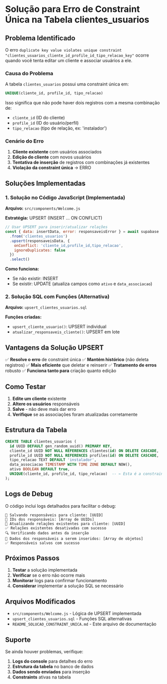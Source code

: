 # Solução para Erro de Constraint Única na Tabela clientes_usuarios

## Problema Identificado

O erro `duplicate key value violates unique constraint "clientes_usuarios_cliente_id_profile_id_tipo_relacao_key"` ocorre quando você tenta editar um cliente e associar usuários a ele.

### Causa do Problema

A tabela `clientes_usuarios` possui uma constraint única em:
```sql
UNIQUE(cliente_id, profile_id, tipo_relacao)
```

Isso significa que não pode haver dois registros com a mesma combinação de:
- `cliente_id` (ID do cliente)
- `profile_id` (ID do usuário/perfil)
- `tipo_relacao` (tipo de relação, ex: 'instalador')

### Cenário do Erro

1. **Cliente existente** com usuários associados
2. **Edição do cliente** com novos usuários
3. **Tentativa de inserção** de registros com combinações já existentes
4. **Violação da constraint única** → ERRO

## Soluções Implementadas

### 1. Solução no Código JavaScript (Implementada)

**Arquivo:** `src/components/Welcome.js`

**Estratégia:** UPSERT (INSERT ... ON CONFLICT)

```javascript
// Usar UPSERT para inserir/atualizar relações
const { data: insertData, error: responsaveisError } = await supabase
  .from('clientes_usuarios')
  .upsert(responsaveisData, {
    onConflict: 'cliente_id,profile_id,tipo_relacao',
    ignoreDuplicates: false
  })
  .select()
```

**Como funciona:**
- Se não existir: INSERT
- Se existir: UPDATE (atualiza campos como `ativo` e `data_associacao`)

### 2. Solução SQL com Funções (Alternativa)

**Arquivo:** `upsert_clientes_usuarios.sql`

**Funções criadas:**
- `upsert_cliente_usuario()`: UPSERT individual
- `atualizar_responsaveis_cliente()`: UPSERT em lote

## Vantagens da Solução UPSERT

✅ **Resolve o erro** de constraint única
✅ **Mantém histórico** (não deleta registros)
✅ **Mais eficiente** que deletar e reinserir
✅ **Tratamento de erros** robusto
✅ **Funciona tanto para** criação quanto edição

## Como Testar

1. **Edite um cliente** existente
2. **Altere os usuários** responsáveis
3. **Salve** - não deve mais dar erro
4. **Verifique** se as associações foram atualizadas corretamente

## Estrutura da Tabela

```sql
CREATE TABLE clientes_usuarios (
  id UUID DEFAULT gen_random_uuid() PRIMARY KEY,
  cliente_id UUID NOT NULL REFERENCES clientes(id) ON DELETE CASCADE,
  profile_id UUID NOT NULL REFERENCES profiles(id) ON DELETE CASCADE,
  tipo_relacao TEXT DEFAULT 'instalador',
  data_associacao TIMESTAMP WITH TIME ZONE DEFAULT NOW(),
  ativo BOOLEAN DEFAULT true,
  UNIQUE(cliente_id, profile_id, tipo_relacao)  -- ← Esta é a constraint
);
```

## Logs de Debug

O código inclui logs detalhados para facilitar o debug:

```
🔧 Salvando responsáveis para cliente: [UUID]
👥 IDs dos responsáveis: [Array de UUIDs]
🔄 Atualizando relações existentes para cliente: [UUID]
✅ Relações existentes desativadas com sucesso
🔍 Verificando dados antes da inserção
📝 Dados dos responsáveis a serem inseridos: [Array de objetos]
✅ Responsáveis salvos com sucesso
```

## Próximos Passos

1. **Testar** a solução implementada
2. **Verificar** se o erro não ocorre mais
3. **Monitorar** logs para confirmar funcionamento
4. **Considerar** implementar a solução SQL se necessário

## Arquivos Modificados

- `src/components/Welcome.js` - Lógica de UPSERT implementada
- `upsert_clientes_usuarios.sql` - Funções SQL alternativas
- `README_SOLUCAO_CONSTRAINT_UNICA.md` - Este arquivo de documentação

## Suporte

Se ainda houver problemas, verifique:
1. **Logs do console** para detalhes do erro
2. **Estrutura da tabela** no banco de dados
3. **Dados sendo enviados** para inserção
4. **Constraints** ativas na tabela
